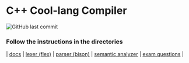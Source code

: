 # C++ Cool-lang Compiler
![GitHub last commit](https://img.shields.io/github/last-commit/allenvox/cool-lang-compiler)
### Follow the instructions in the directories
| [docs](docs) | [lexer (flex)](flex-lexer) | [parser (bison)](bison-parser) | [semantic analyzer](semantic-analyzer) | [exam questions](exam) | <br>

